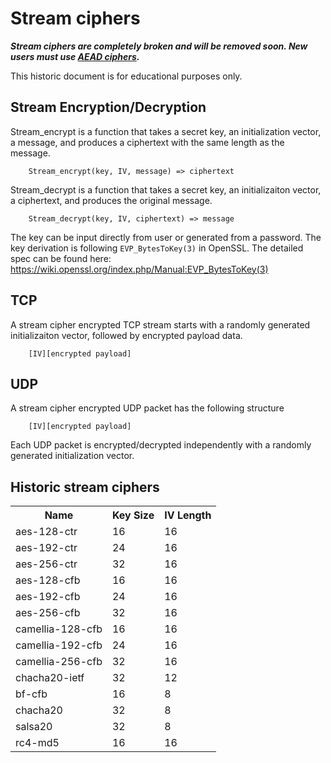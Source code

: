 # Stream ciphers

***Stream ciphers are completely broken and will be removed soon. New users must use [AEAD ciphers](/guide/aead).***

This historic document is for educational purposes only.

## Stream Encryption/Decryption

Stream_encrypt is a function that takes a secret key, an initialization vector, a message, and produces a ciphertext with the same length as the message.

```
    Stream_encrypt(key, IV, message) => ciphertext
```

Stream_decrypt is a function that takes a secret key, an initializaiton vector, a ciphertext, and produces the original message.

```
    Stream_decrypt(key, IV, ciphertext) => message
```

The key can be input directly from user or generated from a password. The key derivation is following `EVP_BytesToKey(3)` in OpenSSL. The detailed spec can be found here: https://wiki.openssl.org/index.php/Manual:EVP_BytesToKey(3)

## TCP

A stream cipher encrypted TCP stream starts with a randomly generated initializaiton vector, followed by encrypted payload data.

```
    [IV][encrypted payload]
```



## UDP

A stream cipher encrypted UDP packet has the following structure

```
    [IV][encrypted payload]
```

 Each UDP packet is encrypted/decrypted independently with a randomly generated initialization vector.



## Historic stream ciphers

<table>
  <tr><th>Name</th><th>Key Size</th><th>IV Length</th></tr>
  <tr><td>aes-128-ctr</td><td>16</td><td>16</td></tr>
  <tr><td>aes-192-ctr</td><td>24</td><td>16</td></tr>
  <tr><td>aes-256-ctr</td><td>32</td><td>16</td></tr>
  <tr><td>aes-128-cfb</td><td>16</td><td>16</td></tr>
  <tr><td>aes-192-cfb</td><td>24</td><td>16</td></tr>
  <tr><td>aes-256-cfb</td><td>32</td><td>16</td></tr>
  <tr><td>camellia-128-cfb</td><td>16</td><td>16</td></tr>
  <tr><td>camellia-192-cfb</td><td>24</td><td>16</td></tr>
  <tr><td>camellia-256-cfb</td><td>32</td><td>16</td></tr>
  <tr><td>chacha20-ietf</td><td>32</td><td>12</td></tr>
  <tr><td>bf-cfb</td><td>16</td><td>8</td></tr>
  <tr><td>chacha20</td><td>32</td><td>8</td></tr>
  <tr><td>salsa20</td><td>32</td><td>8</td></tr>
  <tr><td>rc4-md5</td><td>16</td><td>16</td></tr>
</table>



[Stream ciphers]: https://en.wikipedia.org/wiki/Stream_cipher
[#36]: https://github.com/shadowsocks/shadowsocks-org/issues/36